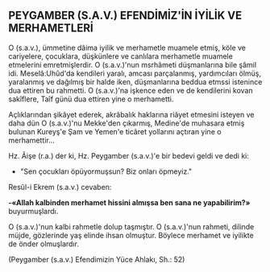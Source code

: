 ## PEYGAMBER (S.A.V.) EFENDİMİZ'İN İYİLİK VE MERHAMETLERİ

O (s.a.v.), ümmetine dâima iyilik ve merha­metle muamele etmiş, köle ve cariyelere, çocuklara, düşkünlere ve canlılara merhametle mu­amele etmelerini emretmişlerdir. O (s.a.v.)'nun msrhâmeti düşmanlarına bile şâmil idi. Meselâ:Uhûd'da kendileri yaralı, amcası parçalanmış, yardımcıları ölmüş, yaralanmış ve dağılmış bir halde iken, düşmanlarına beddua etmssi istenin­ce dua ettiren bu rahmetti. O (s.a.v.)'na işkence eden ve de kendilerini kovan sakîflere, Taîf gü­nü dua ettiren yine o merhametti.

Açlıklarından şikâyet ederek, akrâbalık haklarına riâyet etmesini isteyen ve daha dün O (s.a.v.)'nu Mekke'den çıkarmış, Medine'de mu­hasara etmiş bulunan Kureyş'e Şam ve Yemen'e ticâret yollarını açtıran yine o merhamettir...

Hz. Âişe (r.a.) der ki, Hz. Peygamber (s.a.v.)'e bir bedevi geldi ve dedi ki:

- "Sen çocukları öpüyormuşsun? Biz onla­rı öpmeyiz."

Resûl-i Ekrem (s.a.v.) cevaben:

**-«Allah kalbinden merhamet hissini almışsa ben sana ne yapabilirim?»** buyurmuşlardı.

O (s.a.v.)'nun kalbi rahmetle dolup taşmıştır. O (s.a.v.)'nun rahmeti, dilinde müjde, gözlerinde yaş elinde ihsan olmuştur. Böylece merha­met ve iyilikte de önder olmuşlardır.

(Peygamber (s.a.v.) Efendimizin Yüce Ahlakı, Sh.: 52)
